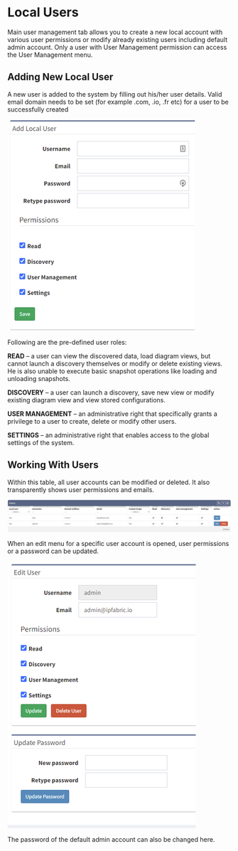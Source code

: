 # Local Users

Main user management tab allows you to create a new local account with
various user permissions or modify already existing users including
default admin account. Only a user with User Management permission can
access the User Management menu.

## Adding New Local User

A new user is added to the system by filling out his/her user details. Valid
email domain needs to be set (for example .com, .io, .fr etc) for a user to be
successfully created

![Adding local user](add_local_user.png)

Following are the pre-defined user roles:

**READ** – a user can view the discovered data, load diagram views, but
cannot launch a discovery themselves or modify or delete existing views.
He is also unable to execute basic snapshot operations like loading and
unloading snapshots.

**DISCOVERY** – a user can launch a discovery, save new view or modify
existing diagram view and view stored configurations.

**USER MANAGEMENT** – an administrative right that specifically grants a
privilege to a user to create, delete or modify other users.

**SETTINGS** – an administrative right that enables access to the global
settings of the system.

## Working With Users

Within this table, all user accounts can be modified or deleted. It also
transparently shows user permissions and emails.

![Local users](local_users.png)

When an edit menu for a specific user account is opened, user
permissions or a password can be updated.

![Edit Local User](edit_local_user.png)

The password of the default admin account can also be changed here.
